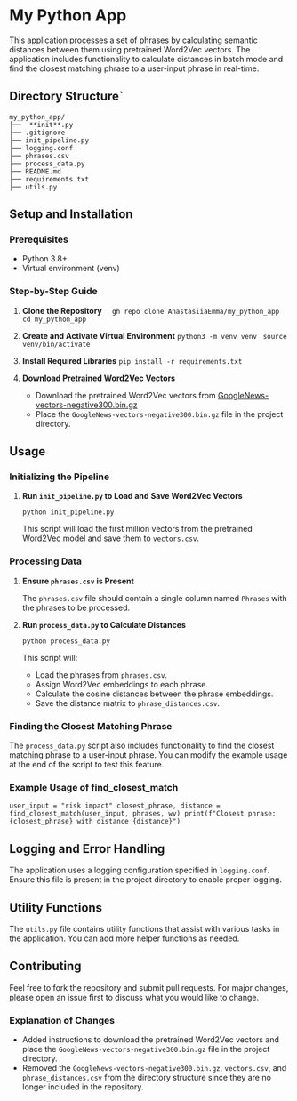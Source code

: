 # My Python App

This application processes a set of phrases by calculating semantic distances between them using pretrained Word2Vec vectors. The application includes functionality to calculate distances in batch mode and find the closest matching phrase to a user-input phrase in real-time.

## Directory Structure` 

```
my_python_app/ 
├──  **init**.py 
├── .gitignore 
├── init_pipeline.py 
├── logging.conf 
├── phrases.csv 
├── process_data.py 
├── README.md 
├── requirements.txt 
├── utils.py
```

## Setup and Installation

### Prerequisites

- Python 3.8+
- Virtual environment (venv)

### Step-by-Step Guide

1. **Clone the Repository**
`  gh repo clone AnastasiiaEmma/my_python_app`
`  cd my_python_app`

2.  **Create and Activate Virtual Environment**
   `python3 -m venv venv`
` source venv/bin/activate`
    
4.  **Install Required Libraries**
    `pip install -r requirements.txt` 
    
5.  **Download Pretrained Word2Vec Vectors**
    
    - Download the pretrained Word2Vec vectors from  [GoogleNews-vectors-negative300.bin.gz](https://drive.google.com/file/d/0B7XkCwpI5KDYNlNUTTlSS21pQmM)
    - Place the  `GoogleNews-vectors-negative300.bin.gz`  file in the project directory.

## Usage

### Initializing the Pipeline

1.  **Run  `init_pipeline.py`  to Load and Save Word2Vec Vectors**

    `python init_pipeline.py` 
    
    This script will load the first million vectors from the pretrained Word2Vec model and save them to  `vectors.csv`.
    

### Processing Data

1.  **Ensure  `phrases.csv`  is Present**
    
    The  `phrases.csv`  file should contain a single column named  `Phrases`  with the phrases to be processed.
    
2.  **Run  `process_data.py`  to Calculate Distances**

    `python process_data.py` 
    
    This script will:
    
    -   Load the phrases from  `phrases.csv`.
    -   Assign Word2Vec embeddings to each phrase.
    -   Calculate the cosine distances between the phrase embeddings.
    -   Save the distance matrix to  `phrase_distances.csv`.

### Finding the Closest Matching Phrase

The  `process_data.py`  script also includes functionality to find the closest matching phrase to a user-input phrase. You can modify the example usage at the end of the script to test this feature.

### Example Usage of find_closest_match
`user_input = "risk impact"
closest_phrase, distance = find_closest_match(user_input, phrases, wv)
print(f"Closest phrase: {closest_phrase} with distance {distance}")` 

## Logging and Error Handling

The application uses a logging configuration specified in  `logging.conf`. Ensure this file is present in the project directory to enable proper logging.

## Utility Functions

The  `utils.py`  file contains utility functions that assist with various tasks in the application. You can add more helper functions as needed.

## Contributing

Feel free to fork the repository and submit pull requests. For major changes, please open an issue first to discuss what you would like to change.
### Explanation of Changes
- Added instructions to download the pretrained Word2Vec vectors and place the `GoogleNews-vectors-negative300.bin.gz` file in the project directory.
- Removed the `GoogleNews-vectors-negative300.bin.gz`, `vectors.csv`, and `phrase_distances.csv` from the directory structure since they are no longer included in the repository.